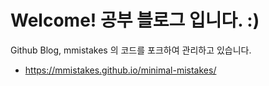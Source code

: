 # Welcome! 공부 블로그 입니다. :)

Github Blog, mmistakes 의 코드를 포크하여 관리하고 있습니다.

- https://mmistakes.github.io/minimal-mistakes/